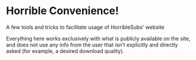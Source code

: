 # Horrible Convenience!
A few tools and tricks to facilitate usage of HorribleSubs' website


Everything here works exclusively with what is publicly available on the site, and does not use any info from the user that isn't explicitly and directly asked (for example, a desired download quality).
